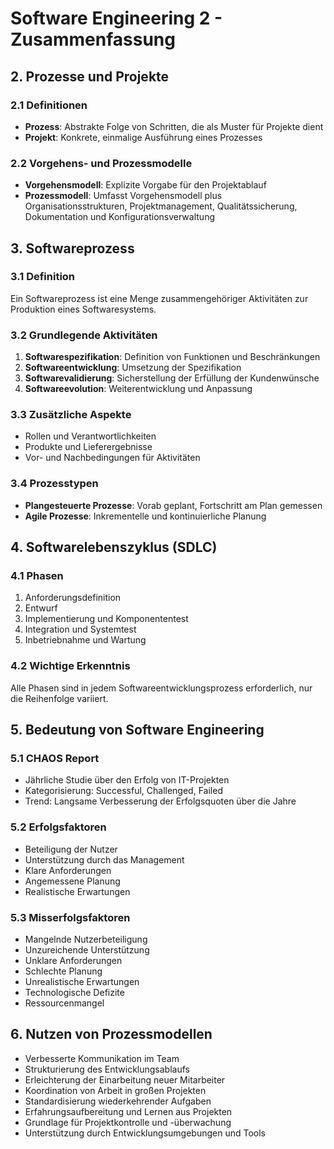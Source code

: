 # Software Engineering 2 - Zusammenfassung

## 2. Prozesse und Projekte

### 2.1 Definitionen
- **Prozess**: Abstrakte Folge von Schritten, die als Muster für Projekte dient
- **Projekt**: Konkrete, einmalige Ausführung eines Prozesses

### 2.2 Vorgehens- und Prozessmodelle
- **Vorgehensmodell**: Explizite Vorgabe für den Projektablauf
- **Prozessmodell**: Umfasst Vorgehensmodell plus Organisationsstrukturen, Projektmanagement, Qualitätssicherung, Dokumentation und Konfigurationsverwaltung

## 3. Softwareprozess

### 3.1 Definition
Ein Softwareprozess ist eine Menge zusammengehöriger Aktivitäten zur Produktion eines Softwaresystems.

### 3.2 Grundlegende Aktivitäten
1. **Softwarespezifikation**: Definition von Funktionen und Beschränkungen
2. **Softwareentwicklung**: Umsetzung der Spezifikation
3. **Softwarevalidierung**: Sicherstellung der Erfüllung der Kundenwünsche
4. **Softwareevolution**: Weiterentwicklung und Anpassung

### 3.3 Zusätzliche Aspekte
- Rollen und Verantwortlichkeiten
- Produkte und Lieferergebnisse
- Vor- und Nachbedingungen für Aktivitäten

### 3.4 Prozesstypen
- **Plangesteuerte Prozesse**: Vorab geplant, Fortschritt am Plan gemessen
- **Agile Prozesse**: Inkrementelle und kontinuierliche Planung

## 4. Softwarelebenszyklus (SDLC)

### 4.1 Phasen
1. Anforderungsdefinition
2. Entwurf
3. Implementierung und Komponententest
4. Integration und Systemtest
5. Inbetriebnahme und Wartung

### 4.2 Wichtige Erkenntnis
Alle Phasen sind in jedem Softwareentwicklungsprozess erforderlich, nur die Reihenfolge variiert.

## 5. Bedeutung von Software Engineering

### 5.1 CHAOS Report
- Jährliche Studie über den Erfolg von IT-Projekten
- Kategorisierung: Successful, Challenged, Failed
- Trend: Langsame Verbesserung der Erfolgsquoten über die Jahre

### 5.2 Erfolgsfaktoren
- Beteiligung der Nutzer
- Unterstützung durch das Management
- Klare Anforderungen
- Angemessene Planung
- Realistische Erwartungen

### 5.3 Misserfolgsfaktoren
- Mangelnde Nutzerbeteiligung
- Unzureichende Unterstützung
- Unklare Anforderungen
- Schlechte Planung
- Unrealistische Erwartungen
- Technologische Defizite
- Ressourcenmangel

## 6. Nutzen von Prozessmodellen

- Verbesserte Kommunikation im Team
- Strukturierung des Entwicklungsablaufs
- Erleichterung der Einarbeitung neuer Mitarbeiter
- Koordination von Arbeit in großen Projekten
- Standardisierung wiederkehrender Aufgaben
- Erfahrungsaufbereitung und Lernen aus Projekten
- Grundlage für Projektkontrolle und -überwachung
- Unterstützung durch Entwicklungsumgebungen und Tools

